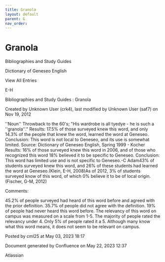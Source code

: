 ```yaml
---
title: Granola
layout: default
parent: G
nav_order:
---
```


# Granola

Bibliographies and Study Guides

Dictionary of Geneseo English

View All Entries

E-H

Bibliographies and Study Guides : Granola

Created by  Unknown User (crk4), last modified by  Unknown User (saf7) on Nov 19, 2012

''Noun'' Throwback to the 60's; &quot;His wardrobe is all tyedye - he is such a ''granola''.&quot; Results: 17.5% of those surveyed knew this word, and only 14.3% of the people that knew the word, learned the word at Geneseo. Conclusion: This word is not local to Geneseo, and its use is somewhat limited. Source: Dictionary of Geneseo English, Spring 1999 - Kocher Results: 16% of those surveyed knew this word in 2006, and of those who recognized this word 18% believed it to be specific to Geneseo. Conclusion: This word has limited use and is not specific to Geneseo.-C Adam43% of students surveyed knew this word, and 26% of these students had learned the word at Geneseo.(Klein, E-H, 2008)As of 2012, 3% of students surveyed know of this word, of which 0% believe it to be of local origin.(Fischer, G-M, 2012)

Comments:

45.2% of people surveyed had heard of this word before and agreed with the prior definition. 35.7% of people did not agree with the definition. 19% of people had never heard this word before. The relevancy of this word on campus was measured on a scale from 1-5. The majority of people rated the relevancy under 4. Only 5% of people rated it a 5. Although many know what this word means, it does not seem to be relevant on campus. 

Posted by cml25 at May 03, 2023 18:17

Document generated by Confluence on May 22, 2023 12:37

Atlassian
